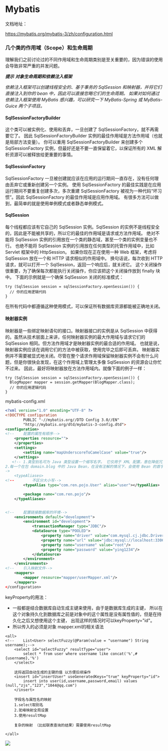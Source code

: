 # Mybatis

文档地址：

https://mybatis.org/mybatis-3/zh/configuration.html

### 几个类的作用域（Scope）和生命周期

理解我们之前讨论过的不同作用域和生命周期类别是至关重要的，因为错误的使用会导致非常严重的并发问题。

***提示** **对象生命周期和依赖注入框架***

*依赖注入框架可以创建线程安全的、基于事务的 SqlSession 和映射器，并将它们直接注入到你的 bean 中，因此可以直接忽略它们的生命周期。 如果对如何通过依赖注入框架使用 MyBatis 感兴趣，可以研究一下 MyBatis-Spring 或 MyBatis-Guice 两个子项目。*

#### SqlSessionFactoryBuilder

这个类可以被实例化、使用和丢弃，一旦创建了 SqlSessionFactory，就不再需要它了。 因此 SqlSessionFactoryBuilder 实例的最佳作用域是方法作用域（也就是局部方法变量）。 你可以重用 SqlSessionFactoryBuilder 来创建多个 SqlSessionFactory 实例，但最好还是不要一直保留着它，以保证所有的 XML 解析资源可以被释放给更重要的事情。

#### SqlSessionFactory

SqlSessionFactory 一旦被创建就应该在应用的运行期间一直存在，没有任何理由丢弃它或重新创建另一个实例。 使用 SqlSessionFactory 的最佳实践是在应用运行期间不要重复创建多次，多次重建 SqlSessionFactory 被视为一种代码“坏习惯”。因此 SqlSessionFactory 的最佳作用域是应用作用域。 有很多方法可以做到，最简单的就是使用单例模式或者静态单例模式。

#### SqlSession

每个线程都应该有它自己的 SqlSession 实例。SqlSession 的实例不是线程安全的，因此是不能被共享的，所以它的最佳的作用域是请求或方法作用域。 绝对不能将 SqlSession 实例的引用放在一个类的静态域，甚至一个类的实例变量也不行。 也绝不能将 SqlSession 实例的引用放在任何类型的托管作用域中，比如 Servlet 框架中的 HttpSession。 如果你现在正在使用一种 Web 框架，考虑将 SqlSession 放在一个和 HTTP 请求相似的作用域中。 换句话说，每次收到 HTTP 请求，就可以打开一个 SqlSession，返回一个响应后，就关闭它。 这个关闭操作很重要，为了确保每次都能执行关闭操作，你应该把这个关闭操作放到 finally 块中。 下面的示例就是一个确保 SqlSession 关闭的标准模式：

```
try (SqlSession session = sqlSessionFactory.openSession()) {
  // 你的应用逻辑代码
}
```

在所有代码中都遵循这种使用模式，可以保证所有数据库资源都能被正确地关闭。

#### 映射器实例

映射器是一些绑定映射语句的接口。映射器接口的实例是从 SqlSession 中获得的。虽然从技术层面上来讲，任何映射器实例的最大作用域与请求它们的 SqlSession 相同。但方法作用域才是映射器实例的最合适的作用域。 也就是说，映射器实例应该在调用它们的方法中被获取，使用完毕之后即可丢弃。 映射器实例并不需要被显式地关闭。尽管在整个请求作用域保留映射器实例不会有什么问题，但是你很快会发现，在这个作用域上管理太多像 SqlSession 的资源会让你忙不过来。 因此，最好将映射器放在方法作用域内。就像下面的例子一样：

```
try (SqlSession session = sqlSessionFactory.openSession()) {
  BlogMapper mapper = session.getMapper(BlogMapper.class);
  // 你的应用逻辑代码
}
```

mybatis-config.xml

```xml
<?xml version="1.0" encoding="UTF-8" ?>
<!DOCTYPE configuration
        PUBLIC "-//mybatis.org//DTD Config 3.0//EN"
        "http://mybatis.org/dtd/mybatis-3-config.dtd">
<configuration>
<!--    配置的属性有顺序-->
    <properties resource="">
    </properties>
    <settings>
        <setting name="mapUnderscoreToCamelCase" value="true"/>
    </settings>
   <!-- 1.类型别名可为 Java 类型设置一个缩写名字。 它仅用于 XML 配置，意在降低冗余的全限定类名书写-
2.每一个在包 domain.blog 中的 Java Bean，在没有注解的情况下，会使用 Bean 的首字母小写的非限定类名来作为它的别名。 比如 domain.blog.Author 的别名为 author；若有注解，则别名为其注解值
->
    <typeAliases>
<!--        不区分大小写-->
        <typeAlias type="com.ren.pojo.User" alias="user"></typeAlias>

        <package name="com.ren.pojo"/>
    </typeAliases>


<!--    配置链接数据库的环境-->
    <environments default="development">
        <environment id="development">
            <transactionManager type="JDBC"/>
            <dataSource type="POOLED">
                <property name="driver" value="com.mysql.cj.jdbc.Driver"/>
                <property name="url" value="jdbc:mysql://localhost:3306/test"/>
                <property name="username" value="root"/>
                <property name="password" value="ying1234"/>
            </dataSource>
        </environment>
    </environments>
<!--    引入映射文件-->
    <mappers>
        <mapper resource="mapper/userMapper.xml"/>
    </mappers>
</configuration>
```

keyProperty的用法：

- 一般都是结合数据库自动生成主键来使用，由于是数据库生成的主键， 所以在这个对象持久化到数据库之前是对象中的这个属性是没有属性值的，但是在持久化之后又想使用这个主键， 出现这样的情况时可以keyProperty="id"。
- 所以传入的必须是对象
  mapper.xml的相关语法

```xm
<all>
<!--    List<User> selectFuzzy(@Param(value = "username") String username);-->
    <select id="selectFuzzy" resultType="user">
        select * from user where username like concat('%',#{username},'%')
    </select>

    这将返回自动生成的主键的值 以方便后续操作
    <insert id="insertUser" useGeneratedKeys="true" keyProperty="id">
        insert into user(id,username,password,email) values (null,"zjs","123","1044@qq.com")
    </insert>

    字段名与属性名的映射
    1.select取别名
    2.驼峰映射全局设置
    3.使用resultMap

    复杂的映射 （比如联表查询的结果）需要使用resultMap

</all>
```

![](/Users/renchan/Library/Application%20Support/marktext/images/2022-11-09-20-32-27-image.png)
